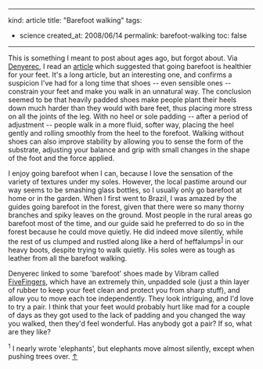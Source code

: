 -----
kind: article
title: "Barefoot walking"
tags:
- science
created_at: 2008/06/14
permalink: barefoot-walking
toc: false
-----

<p>This is something I meant to post about ages ago, but forgot about. Via <a href="http://www.denyerec.co.uk/posts/284">Denyerec</a>, I read an <a href="http://nymag.com/health/features/46213/">article</a> which suggested that going barefoot is healthier for your feet. It's a long article, but an interesting one, and confirms a suspicion I've had for a long time that shoes -- even sensible ones -- constrain your feet and make you walk in an unnatural way. The conclusion seemed to be that heavily padded shoes make people plant their heels down much harder than they would with bare feet, thus placing more stress on all the joints of the leg. With no heel or sole padding -- after a period of adjustment -- people walk in a more fluid, softer way, placing the heel gently and rolling smoothly from the heel to the forefoot. Walking without shoes can also improve stability by allowing you to sense the form of the substrate, adjusting your balance and grip with small changes in the shape of the foot and the force applied.</p>

<p>I enjoy going barefoot when I can, because I love the sensation of the variety of textures under my soles. However, the local pastime around our way seems to be smashing glass bottles, so I usually only go barefoot at home or in the garden. When I first went to Brazil, I was amazed by the guides going barefoot in the forest, given that there were so many thorny branches and spiky leaves on the ground. Most people in the rural areas go barefoot most of the time, and our guide said he preferred to do so in the forest because he could move quietly. He did indeed move silently, while the rest of us clumped and rustled along like a herd of heffalumps<sup id="r1-140608"><a href="#f1-140608">1</a></sup>  in our heavy boots, despite trying to walk quietly. His soles were as tough as leather from all the barefoot walking.</p>

<p>Denyerec linked to some 'barefoot' shoes made by Vibram called <a href="http://www.vibramfivefingers.com/products/index.cfm">FiveFingers</a>, which have an extremely thin, unpadded sole (just a thin layer of rubber to keep your feet clean and protect you from sharp stuff), and allow you to move each toe independently. They look intriguing, and I'd love to try a pair. I think that your feet would probably hurt like mad for a couple of days as they got used to the lack of padding and you changed the way you walked, then they'd feel wonderful. Has anybody got a pair? If so, what are they like?</p>

<p><sup id="f1-140608">1</sup> I nearly wrote 'elephants', but elephants move almost silently, except when pushing trees over. <a href="#r1-140608">&uarr;</a></p>


